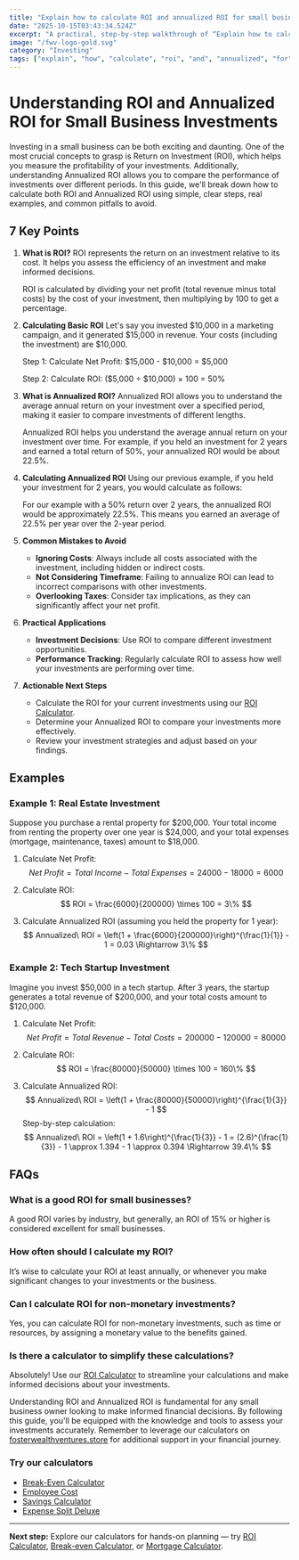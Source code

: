 ```yaml
---
title: "Explain how to calculate ROI and annualized ROI for small business investments — Complete Guide"
date: "2025-10-15T03:43:34.524Z"
excerpt: "A practical, step-by-step walkthrough of “Explain how to calculate ROI and annualized ROI for small business investments”."
image: "/fwv-logo-gold.svg"
category: "Investing"
tags: ["explain", "how", "calculate", "roi", "and", "annualized", "for"]
---
```


# Understanding ROI and Annualized ROI for Small Business Investments

Investing in a small business can be both exciting and daunting. One of the most crucial concepts to grasp is Return on Investment (ROI), which helps you measure the profitability of your investments. Additionally, understanding Annualized ROI allows you to compare the performance of investments over different periods. In this guide, we'll break down how to calculate both ROI and Annualized ROI using simple, clear steps, real examples, and common pitfalls to avoid.

## 7 Key Points

1. **What is ROI?**
   ROI represents the return on an investment relative to its cost. It helps you assess the efficiency of an investment and make informed decisions.

   ROI is calculated by dividing your net profit (total revenue minus total costs) by the cost of your investment, then multiplying by 100 to get a percentage.

2. **Calculating Basic ROI**
   Let's say you invested $10,000 in a marketing campaign, and it generated $15,000 in revenue. Your costs (including the investment) are $10,000.

   Step 1: Calculate Net Profit: $15,000 - $10,000 = $5,000
   
   Step 2: Calculate ROI: ($5,000 ÷ $10,000) × 100 = 50%

3. **What is Annualized ROI?**
   Annualized ROI allows you to understand the average annual return on your investment over a specified period, making it easier to compare investments of different lengths.

   Annualized ROI helps you understand the average annual return on your investment over time. For example, if you held an investment for 2 years and earned a total return of 50%, your annualized ROI would be about 22.5%.

4. **Calculating Annualized ROI**
   Using our previous example, if you held your investment for 2 years, you would calculate as follows:

   For our example with a 50% return over 2 years, the annualized ROI would be approximately 22.5%. This means you earned an average of 22.5% per year over the 2-year period.

5. **Common Mistakes to Avoid**
   - **Ignoring Costs**: Always include all costs associated with the investment, including hidden or indirect costs.
   - **Not Considering Timeframe**: Failing to annualize ROI can lead to incorrect comparisons with other investments.
   - **Overlooking Taxes**: Consider tax implications, as they can significantly affect your net profit.

6. **Practical Applications**
   - **Investment Decisions**: Use ROI to compare different investment opportunities.
   - **Performance Tracking**: Regularly calculate ROI to assess how well your investments are performing over time.

7. **Actionable Next Steps**
   - Calculate the ROI for your current investments using our [ROI Calculator](/calculators).
   - Determine your Annualized ROI to compare your investments more effectively.
   - Review your investment strategies and adjust based on your findings.

## Examples

### Example 1: Real Estate Investment

Suppose you purchase a rental property for $200,000. Your total income from renting the property over one year is $24,000, and your total expenses (mortgage, maintenance, taxes) amount to $18,000.

1. Calculate Net Profit:
   $$
   Net\ Profit = Total\ Income - Total\ Expenses = 24000 - 18000 = 6000
   $$

2. Calculate ROI:
   $$
   ROI = \frac{6000}{200000} \times 100 = 3\%
   $$

3. Calculate Annualized ROI (assuming you held the property for 1 year):
   $$
   Annualized\ ROI = \left(1 + \frac{6000}{200000}\right)^{\frac{1}{1}} - 1 = 0.03 \Rightarrow 3\%
   $$

### Example 2: Tech Startup Investment

Imagine you invest $50,000 in a tech startup. After 3 years, the startup generates a total revenue of $200,000, and your total costs amount to $120,000.

1. Calculate Net Profit:
   $$
   Net\ Profit = Total\ Revenue - Total\ Costs = 200000 - 120000 = 80000
   $$

2. Calculate ROI:
   $$
   ROI = \frac{80000}{50000} \times 100 = 160\%
   $$

3. Calculate Annualized ROI:
   $$
   Annualized\ ROI = \left(1 + \frac{80000}{50000}\right)^{\frac{1}{3}} - 1
   $$
   Step-by-step calculation:
   $$
   Annualized\ ROI = \left(1 + 1.6\right)^{\frac{1}{3}} - 1 = (2.6)^{\frac{1}{3}} - 1 \approx 1.394 - 1 \approx 0.394 \Rightarrow 39.4\%
   $$

## FAQs

### What is a good ROI for small businesses?
A good ROI varies by industry, but generally, an ROI of 15% or higher is considered excellent for small businesses.

### How often should I calculate my ROI?
It’s wise to calculate your ROI at least annually, or whenever you make significant changes to your investments or the business.

### Can I calculate ROI for non-monetary investments?
Yes, you can calculate ROI for non-monetary investments, such as time or resources, by assigning a monetary value to the benefits gained.

### Is there a calculator to simplify these calculations?
Absolutely! Use our [ROI Calculator](/calculators) to streamline your calculations and make informed decisions about your investments.

Understanding ROI and Annualized ROI is fundamental for any small business owner looking to make informed financial decisions. By following this guide, you'll be equipped with the knowledge and tools to assess your investments accurately. Remember to leverage our calculators on [fosterwealthventures.store](https://fosterwealthventures.store) for additional support in your financial journey.



### Try our calculators
- [Break-Even Calculator](/calculators)
- [Employee Cost](/calculators)
- [Savings Calculator](/calculators)
- [Expense Split Deluxe](/calculators)


---
**Next step:** Explore our calculators for hands-on planning — try [ROI Calculator](/calculators), [Break-even Calculator](/calculators), or [Mortgage Calculator](/calculators).


<script type="application/ld+json">
{
  "@context": "https://schema.org",
  "@type": "Article",
  "headline": "Explain how to calculate ROI and annualized ROI for small business investments — Complete Guide",
  "description": "A practical, step-by-step walkthrough of “Explain how to calculate ROI and annualized ROI for small business investments”.",
  "author": {
    "@type": "Organization",
    "name": "Foster Wealth Ventures"
  },
  "datePublished": "2025-10-15T03:43:03.562Z",
  "image": "/fwv-logo-gold.svg"
}
</script>


<script type="application/ld+json">
{ "@context":"https://schema.org", "@type":"FAQPage", "mainEntity": [] }
</script>
